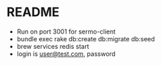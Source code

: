 # README

* Run on port 3001 for sermo-client
* bundle exec rake db:create db:migrate db:seed
* brew services redis start
* login is user@test.com, password